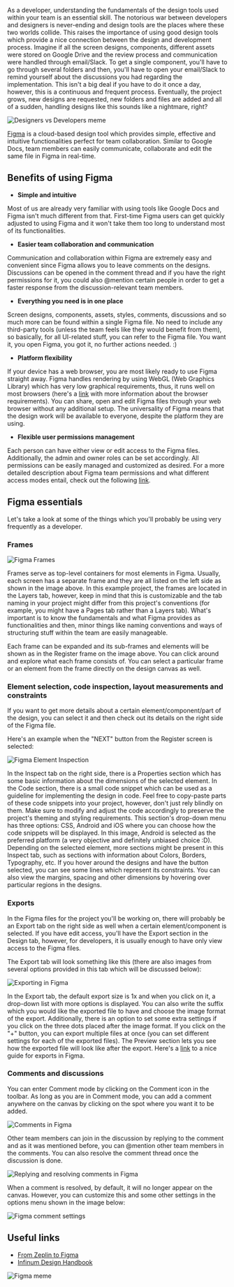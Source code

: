 As a developer, understanding the fundamentals of the design tools used within your team is an essential skill. The notorious war between
developers and designers is never-ending and design tools are the places where these two worlds collide. This raises the importance of using
good design tools which provide a nice connection between the design and development process. Imagine if all the screen designs, components,
different assets were stored on Google Drive and the review process and communication were handled through email/Slack. To get a single
component, you'll have to go through several folders and then, you'll have to open your email/Slack to remind yourself about the discussions
you had regarding the implementation. This isn't a big deal if you have to do it once a day, however, this is a continuous and frequent
process. Eventually, the project grows, new designs are requested, new folders and files are added and all of a sudden, handling designs
like this sounds like a nightmare, right?

![Designers vs Developers meme](/img/figma/figma_designers_vs_developers_meme.png "Designers vs Developers meme")

[Figma](https://www.figma.com) is a cloud-based design tool which provides simple, effective and intuitive functionalities perfect for team
collaboration. Similar to Google Docs, team members can easily communicate, collaborate and edit the same file in Figma in real-time.

## Benefits of using Figma

- **Simple and intuitive**

Most of us are already very familiar with using tools like Google Docs and Figma isn't much different from that. First-time Figma users can
get quickly adjusted to using Figma and it won't take them too long to understand most of its functionalities.

- **Easier team collaboration and communication**

Communication and collaboration within Figma are extremely easy and convenient since Figma allows you to leave comments on the designs.
Discussions can be opened in the comment thread and if you have the right permissions for it, you could also @mention certain people in
order to get a faster response from the discussion-relevant team members.

- **Everything you need is in one place**

Screen designs, components, assets, styles, comments, discussions and so much more can be found within a single Figma file. No need to
include any third-party tools (unless the team feels like they would benefit from them), so basically, for all UI-related stuff, you can
refer to the Figma file. You want it, you open Figma, you got it, no further actions needed. :)

- **Platform flexibility**

If your device has a web browser, you are most likely ready to use Figma straight away. Figma handles rendering by using WebGL (Web Graphics
Library) which has very low graphical requirements, thus, it runs well on most browsers (here's
a [link](https://help.figma.com/hc/en-us/articles/360039827194-Figma-browser-requirements) with more information about the browser
requirements). You can share, open and edit Figma files through your web browser without any additional setup. The universality of Figma
means that the design work will be available to everyone, despite the platform they are using.

- **Flexible user permissions management**

Each person can have either view or edit access to the Figma files. Additionally, the admin and owner roles can be set accordingly. All
permissions can be easily managed and customized as desired. For a more detailed description about Figma team permissions and what different
access modes entail, check out the following [link](https://help.figma.com/hc/en-us/articles/360039970673-Team-permissions).

## Figma essentials

Let's take a look at some of the things which you'll probably be using very frequently as a developer.

### Frames

![Figma Frames](/img/figma/figma_frames.png "Frames in Figma")

Frames serve as top-level containers for most elements in Figma. Usually, each screen has a separate frame and they are all listed
on the left side as shown in the image above. In this example project, the frames are located in the Layers tab, however, keep in
mind that this is customizable and the tab naming in your project might differ from this project's conventions (for example, you might have
a Pages tab rather than a Layers tab). What's important is to know the fundamentals and what Figma provides as functionalities and then,
minor things like naming conventions and ways of structuring stuff within the team are easily manageable.

Each frame can be expanded and its sub-frames and elements will be shown as in the Register frame on the image above. You can click around
and explore what each frame consists of. You can select a particular frame or an element from the frame directly on the design canvas as
well.

### Element selection, code inspection, layout measurements and constraints

If you want to get more details about a certain element/component/part of the design, you can select it and then check out its details on the
right side of the Figma file.

Here's an example when the "NEXT" button from the Register screen is selected:

![Figma Element Inspection](/img/figma/figma_button_inspection.png "Element inspection in Figma")

In the Inspect tab on the right side, there is a Properties section which has some basic information about the dimensions of the selected
element. In the Code section, there is a small code snippet which can be used as a guideline for implementing the design in code. Feel free
to copy-paste parts of these code snippets into your project, however, don't just rely blindly on them. Make sure to modify and adjust the
code accordingly to preserve the project's theming and styling requirements. This section's drop-down menu has three options: CSS, Android
and iOS where you can choose how the code snippets will be displayed. In this image, Android is selected as the preferred platform (a very
objective and definitely unbiased choice :D). Depending on the selected element, more sections might be present in this Inspect tab, such
as sections with information about Colors, Borders, Typography, etc. If you hover around the designs and have the button selected, you can
see some lines which represent its constraints. You can also view the margins, spacing and other dimensions by hovering over particular
regions in the designs.

### Exports

In the Figma files for the project you'll be working on, there will probably be an Export tab on the right side as well when a certain
element/component is selected. If you have edit access, you'll have the Export section in the Design tab, however, for developers, it is
usually enough to have only view access to the Figma files.

The Export tab will look something like this (there are also images from several options provided in this tab which will be discussed
below):

![Exporting in Figma](/img/figma/figma_exports.png "Exporting in Figma")

In the Export tab, the default export size is 1x and when you click on it, a drop-down list with more options is displayed. You can also
write the suffix which you would like the exported file to have and choose the image format of the export. Additionally, there is an option
to set some extra settings if you click on the three dots placed after the image format. If you click on the "+" button, you can export
multiple files at once (you can set different settings for each of the exported files). The Preview section lets you see how the exported
file will look like after the export. Here's
a [link](https://help.figma.com/hc/en-us/articles/360040028114-Guide-to-exports-in-Figma) to a nice guide for exports in
Figma.

### Comments and discussions

You can enter Comment mode by clicking on the Comment icon in the toolbar. As long as you are in Comment mode, you can add a comment
anywhere on the canvas by clicking on the spot where you want it to be added.

![Comments in Figma](/img/figma/figma_comment.png "Comments in Figma")

Other team members can join in the discussion by replying to the comment and as it was mentioned before, you can @mention other team members
in the comments. You can also resolve the comment thread once the discussion is done.

![Replying and resolving comments in Figma](/img/figma/figma_comment_resolve.png "Replying and resolving comments in Figma")

When a comment is resolved, by default, it will no longer appear on the canvas. However, you can customize this and some other settings in
the options menu shown in the image below:

![Figma comment settings](/img/figma/figma_comment_settings.png "Comment settings in Figma")


## Useful links

- [From Zeplin to Figma](https://infinum.com/blog/zeplin-to-figma)
- [Infinum Design Handbook](https://infinum.com/handbook/design)


![Figma meme](/img/figma/figma_lion_king_meme.jpg "Figma meme")
